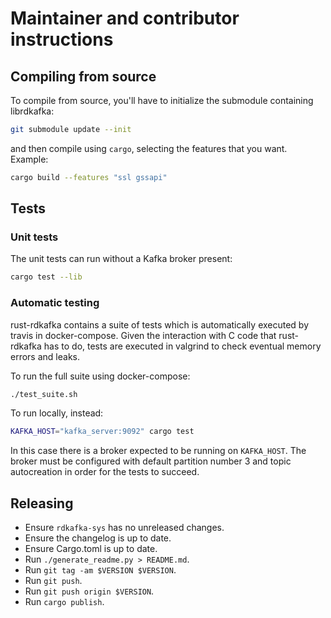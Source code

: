 # Maintainer and contributor instructions

## Compiling from source

To compile from source, you'll have to initialize the submodule containing
librdkafka:

```bash
git submodule update --init
```

and then compile using `cargo`, selecting the features that you want.
Example:

```bash
cargo build --features "ssl gssapi"
```

## Tests

### Unit tests

The unit tests can run without a Kafka broker present:

```bash
cargo test --lib
```

### Automatic testing

rust-rdkafka contains a suite of tests which is automatically executed by travis in
docker-compose. Given the interaction with C code that rust-rdkafka has to do, tests
are executed in valgrind to check eventual memory errors and leaks.

To run the full suite using docker-compose:

```bash
./test_suite.sh
```

To run locally, instead:

```bash
KAFKA_HOST="kafka_server:9092" cargo test
```

In this case there is a broker expected to be running on `KAFKA_HOST`.
The broker must be configured with default partition number 3 and topic
autocreation in order for the tests to succeed.

## Releasing

* Ensure `rdkafka-sys` has no unreleased changes.
* Ensure the changelog is up to date.
* Ensure Cargo.toml is up to date.
* Run `./generate_readme.py > README.md`.
* Run `git tag -am $VERSION $VERSION`.
* Run `git push`.
* Run `git push origin $VERSION`.
* Run `cargo publish`.

